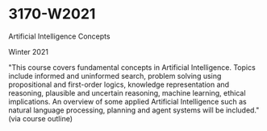 # 3170-W2021
Artificial Intelligence Concepts

Winter 2021

"This course covers fundamental concepts in Artificial Intelligence. Topics include informed and uninformed search, problem solving using propositional and first-order logics, knowledge representation and reasoning, plausible and uncertain reasoning, machine learning, ethical implications. An overview of some applied Artificial Intelligence such as natural language processing, planning and agent systems will be included."(via course outline)
